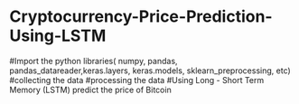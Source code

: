 # Cryptocurrency-Price-Prediction-Using-LSTM
#Import the python libraries( numpy, pandas, pandas_datareader,keras.layers, keras.models, sklearn_preprocessing, etc)
#collecting the data 
#processing the data
#Using Long - Short Term Memory (LSTM) predict the price of Bitcoin

